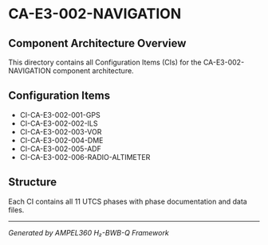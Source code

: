 # CA-E3-002-NAVIGATION

## Component Architecture Overview
This directory contains all Configuration Items (CIs) for the CA-E3-002-NAVIGATION component architecture.

## Configuration Items
- CI-CA-E3-002-001-GPS
- CI-CA-E3-002-002-ILS
- CI-CA-E3-002-003-VOR
- CI-CA-E3-002-004-DME
- CI-CA-E3-002-005-ADF
- CI-CA-E3-002-006-RADIO-ALTIMETER

## Structure
Each CI contains all 11 UTCS phases with phase documentation and data files.

---
*Generated by AMPEL360 H₂-BWB-Q Framework*
